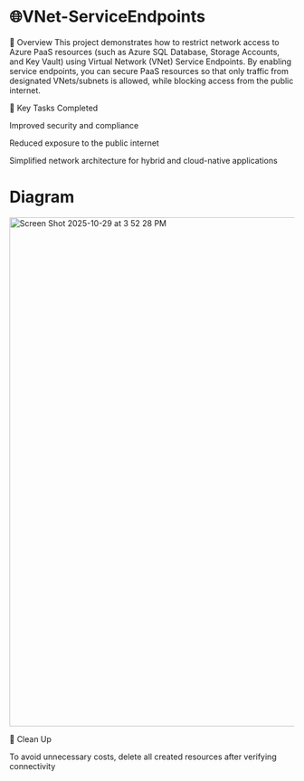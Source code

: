 # 🌐VNet-ServiceEndpoints

📘 Overview
This project demonstrates how to restrict network access to Azure PaaS resources (such as Azure SQL Database, Storage Accounts, and Key Vault) using Virtual Network (VNet) Service Endpoints. By enabling service endpoints, you can secure PaaS resources so that only traffic from designated VNets/subnets is allowed, while blocking access from the public internet.


🧩 Key Tasks Completed

Improved security and compliance

Reduced exposure to the public internet

Simplified network architecture for hybrid and cloud-native applications

# Diagram
<img width="1440" height="900" alt="Screen Shot 2025-10-29 at 3 52 28 PM" src="https://github.com/user-attachments/assets/bf8ffda3-bd75-403d-a0fe-f518dddf8d02" />


🧹 Clean Up

To avoid unnecessary costs, delete all created resources after verifying connectivity


